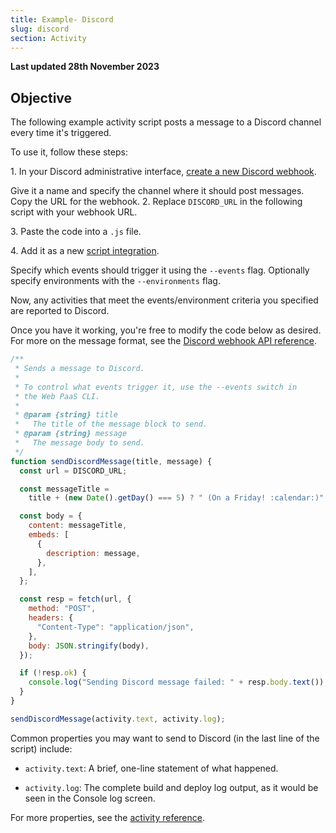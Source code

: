 ```yaml
---
title: Example- Discord
slug: discord
section: Activity
---
```


**Last updated 28th November 2023**



## Objective  

The following example activity script posts a message to a Discord channel every time it's triggered.

To use it, follow these steps:

1\. In your Discord administrative interface, [create a new Discord webhook](https://support.discord.com/hc/en-us/articles/228383668-Intro-to-Webhooks).

   Give it a name and specify the channel where it should post messages.
  Copy the URL for the webhook.
2\. Replace `DISCORD_URL` in the following script with your webhook URL.

3\. Paste the code into a `.js` file.

4\. Add it as a new [script integration](./_index.md#installing).


   Specify which events should trigger it using the `--events` flag.
   Optionally specify environments with the `--environments` flag.

Now, any activities that meet the events/environment criteria you specified are reported to Discord.

Once you have it working, you're free to modify the code below as desired.
For more on the message format, see the [Discord webhook API reference](https://discord.com/developers/docs/resources/webhook#execute-webhook).

```javascript
/**
 * Sends a message to Discord.
 *
 * To control what events trigger it, use the --events switch in
 * the Web PaaS CLI.
 *
 * @param {string} title
 *   The title of the message block to send.
 * @param {string} message
 *   The message body to send.
 */
function sendDiscordMessage(title, message) {
  const url = DISCORD_URL;

  const messageTitle =
    title + (new Date().getDay() === 5) ? " (On a Friday! :calendar:)" : "";

  const body = {
    content: messageTitle,
    embeds: [
      {
        description: message,
      },
    ],
  };

  const resp = fetch(url, {
    method: "POST",
    headers: {
      "Content-Type": "application/json",
    },
    body: JSON.stringify(body),
  });

  if (!resp.ok) {
    console.log("Sending Discord message failed: " + resp.body.text());
  }
}

sendDiscordMessage(activity.text, activity.log);
```

Common properties you may want to send to Discord (in the last line of the script) include:

- `activity.text`: A brief, one-line statement of what happened.

- `activity.log`: The complete build and deploy log output, as it would be seen in the Console log screen.


For more properties, see the [activity reference](../.././.-reference).
